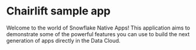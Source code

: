 # Chairlift sample app

Welcome to the world of Snowflake Native Apps! This application aims to demonstrate
some of the powerful features you can use to build the next generation of apps directly
in the Data Cloud.
